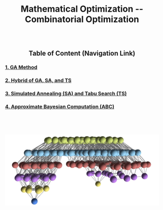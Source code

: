 <div align="center"><h1> Mathematical Optimization -- Combinatorial Optimization</h1></div>

<br/><br/>
<div align="center"><h2>Table of Content (Navigation Link) </h2></div>

<h3> <a href="https://github.com/wanwanliang/Mathematical-Optimization/blob/master/code/Genetic%20Algorithm%20(GA)"> 1. GA Method </a>  </h3>
<h3> <a href="https://github.com/wanwanliang/Mathematical-Optimization/blob/master/code/Hybrid%20of%20GA%2BSA%2BTS"> 2. Hybrid of GA, SA, and TS </a>  </h3>
<h3> <a href="https://github.com/wanwanliang/Mathematical-Optimization/blob/master/code//Simulated%20Annealing%20(SA)%20%2B%20Tabu%20Search%20(TS)"> 3. Simulated Annealing (SA) and Tabu Search (TS) </a>  </h3>
<h3><a href="https://github.com/ncsu-landscape-dynamics/eRADS/blob/master/Mathematical%20Optimization/ABC"> 4. Approximate Bayesian Computation (ABC) </a></h3>
<br/><br/><br/>


![Combination](https://github.com/wanwanliang/Mathematical-Optimization/blob/master/files/combination.jpg)
